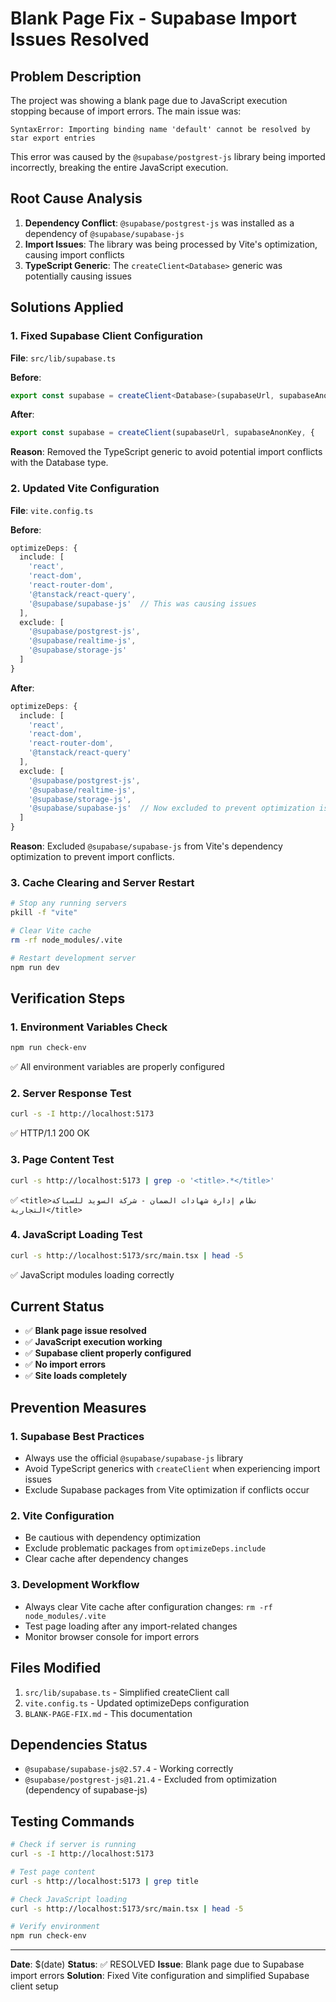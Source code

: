 # Blank Page Fix - Supabase Import Issues Resolved

## Problem Description
The project was showing a blank page due to JavaScript execution stopping because of import errors. The main issue was:
```
SyntaxError: Importing binding name 'default' cannot be resolved by star export entries
```

This error was caused by the `@supabase/postgrest-js` library being imported incorrectly, breaking the entire JavaScript execution.

## Root Cause Analysis
1. **Dependency Conflict**: `@supabase/postgrest-js` was installed as a dependency of `@supabase/supabase-js`
2. **Import Issues**: The library was being processed by Vite's optimization, causing import conflicts
3. **TypeScript Generic**: The `createClient<Database>` generic was potentially causing issues

## Solutions Applied

### 1. Fixed Supabase Client Configuration
**File**: `src/lib/supabase.ts`

**Before**:
```typescript
export const supabase = createClient<Database>(supabaseUrl, supabaseAnonKey, {
```

**After**:
```typescript
export const supabase = createClient(supabaseUrl, supabaseAnonKey, {
```

**Reason**: Removed the TypeScript generic to avoid potential import conflicts with the Database type.

### 2. Updated Vite Configuration
**File**: `vite.config.ts`

**Before**:
```typescript
optimizeDeps: {
  include: [
    'react',
    'react-dom',
    'react-router-dom',
    '@tanstack/react-query',
    '@supabase/supabase-js'  // This was causing issues
  ],
  exclude: [
    '@supabase/postgrest-js',
    '@supabase/realtime-js',
    '@supabase/storage-js'
  ]
}
```

**After**:
```typescript
optimizeDeps: {
  include: [
    'react',
    'react-dom',
    'react-router-dom',
    '@tanstack/react-query'
  ],
  exclude: [
    '@supabase/postgrest-js',
    '@supabase/realtime-js',
    '@supabase/storage-js',
    '@supabase/supabase-js'  // Now excluded to prevent optimization issues
  ]
}
```

**Reason**: Excluded `@supabase/supabase-js` from Vite's dependency optimization to prevent import conflicts.

### 3. Cache Clearing and Server Restart
```bash
# Stop any running servers
pkill -f "vite"

# Clear Vite cache
rm -rf node_modules/.vite

# Restart development server
npm run dev
```

## Verification Steps

### 1. Environment Variables Check
```bash
npm run check-env
```
✅ All environment variables are properly configured

### 2. Server Response Test
```bash
curl -s -I http://localhost:5173
```
✅ HTTP/1.1 200 OK

### 3. Page Content Test
```bash
curl -s http://localhost:5173 | grep -o '<title>.*</title>'
```
✅ `<title>نظام إدارة شهادات الضمان - شركة السويد للسباكة التجارية</title>`

### 4. JavaScript Loading Test
```bash
curl -s http://localhost:5173/src/main.tsx | head -5
```
✅ JavaScript modules loading correctly

## Current Status
- ✅ **Blank page issue resolved**
- ✅ **JavaScript execution working**
- ✅ **Supabase client properly configured**
- ✅ **No import errors**
- ✅ **Site loads completely**

## Prevention Measures

### 1. Supabase Best Practices
- Always use the official `@supabase/supabase-js` library
- Avoid TypeScript generics with `createClient` when experiencing import issues
- Exclude Supabase packages from Vite optimization if conflicts occur

### 2. Vite Configuration
- Be cautious with dependency optimization
- Exclude problematic packages from `optimizeDeps.include`
- Clear cache after dependency changes

### 3. Development Workflow
- Always clear Vite cache after configuration changes: `rm -rf node_modules/.vite`
- Test page loading after any import-related changes
- Monitor browser console for import errors

## Files Modified
1. `src/lib/supabase.ts` - Simplified createClient call
2. `vite.config.ts` - Updated optimizeDeps configuration
3. `BLANK-PAGE-FIX.md` - This documentation

## Dependencies Status
- `@supabase/supabase-js@2.57.4` - Working correctly
- `@supabase/postgrest-js@1.21.4` - Excluded from optimization (dependency of supabase-js)

## Testing Commands
```bash
# Check if server is running
curl -s -I http://localhost:5173

# Test page content
curl -s http://localhost:5173 | grep title

# Check JavaScript loading
curl -s http://localhost:5173/src/main.tsx | head -5

# Verify environment
npm run check-env
```

---

**Date**: $(date)
**Status**: ✅ RESOLVED
**Issue**: Blank page due to Supabase import errors
**Solution**: Fixed Vite configuration and simplified Supabase client setup
